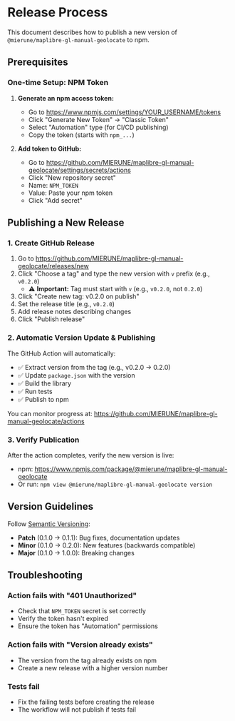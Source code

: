 # Release Process

This document describes how to publish a new version of `@mierune/maplibre-gl-manual-geolocate` to npm.

## Prerequisites

### One-time Setup: NPM Token

1. **Generate an npm access token:**
   - Go to https://www.npmjs.com/settings/YOUR_USERNAME/tokens
   - Click "Generate New Token" → "Classic Token"
   - Select "Automation" type (for CI/CD publishing)
   - Copy the token (starts with `npm_...`)

2. **Add token to GitHub:**
   - Go to https://github.com/MIERUNE/maplibre-gl-manual-geolocate/settings/secrets/actions
   - Click "New repository secret"
   - Name: `NPM_TOKEN`
   - Value: Paste your npm token
   - Click "Add secret"

## Publishing a New Release

### 1. Create GitHub Release

1. Go to https://github.com/MIERUNE/maplibre-gl-manual-geolocate/releases/new
2. Click "Choose a tag" and type the new version with `v` prefix (e.g., `v0.2.0`)
   - ⚠️ **Important:** Tag must start with `v` (e.g., `v0.2.0`, not `0.2.0`)
3. Click "Create new tag: v0.2.0 on publish"
4. Set the release title (e.g., `v0.2.0`)
5. Add release notes describing changes
6. Click "Publish release"

### 2. Automatic Version Update & Publishing

The GitHub Action will automatically:
- ✅ Extract version from the tag (e.g., v0.2.0 → 0.2.0)
- ✅ Update `package.json` with the version
- ✅ Build the library
- ✅ Run tests
- ✅ Publish to npm

You can monitor progress at:
https://github.com/MIERUNE/maplibre-gl-manual-geolocate/actions

### 3. Verify Publication

After the action completes, verify the new version is live:
- npm: https://www.npmjs.com/package/@mierune/maplibre-gl-manual-geolocate
- Or run: `npm view @mierune/maplibre-gl-manual-geolocate version`

## Version Guidelines

Follow [Semantic Versioning](https://semver.org/):

- **Patch** (0.1.0 → 0.1.1): Bug fixes, documentation updates
- **Minor** (0.1.0 → 0.2.0): New features (backwards compatible)
- **Major** (0.1.0 → 1.0.0): Breaking changes

## Troubleshooting

### Action fails with "401 Unauthorized"
- Check that `NPM_TOKEN` secret is set correctly
- Verify the token hasn't expired
- Ensure the token has "Automation" permissions

### Action fails with "Version already exists"
- The version from the tag already exists on npm
- Create a new release with a higher version number

### Tests fail
- Fix the failing tests before creating the release
- The workflow will not publish if tests fail
